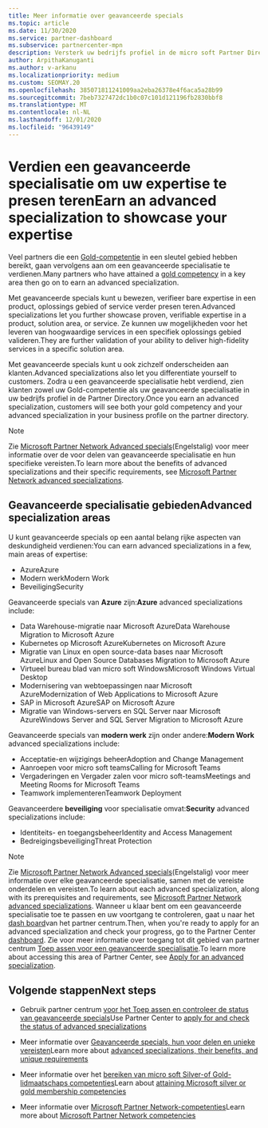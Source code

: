 ```yaml
---
title: Meer informatie over geavanceerde specials
ms.topic: article
ms.date: 11/30/2020
ms.service: partner-dashboard
ms.subservice: partnercenter-mpn
description: Versterk uw bedrijfs profiel in de micro soft Partner Directory. Meer informatie over de geavanceerde specials die u kunt bereiken samen met uw bestaande Gold-en Silver-vaardig heden.
author: ArpithaKanuganti
ms.author: v-arkanu
ms.localizationpriority: medium
ms.custom: SEOMAY.20
ms.openlocfilehash: 385071811241009aa2eba26378e4f6aca5a28b99
ms.sourcegitcommit: 7beb7327472dc1b0c07c101d121196fb2830bbf8
ms.translationtype: MT
ms.contentlocale: nl-NL
ms.lasthandoff: 12/01/2020
ms.locfileid: "96439149"
---
```

# <a name="earn-an-advanced-specialization-to-showcase-your-expertise"></a><span data-ttu-id="dc3d6-104">Verdien een geavanceerde specialisatie om uw expertise te presen teren</span><span class="sxs-lookup"><span data-stu-id="dc3d6-104">Earn an advanced specialization to showcase your expertise</span></span>

<span data-ttu-id="dc3d6-105">Veel partners die een [Gold-competentie](learn-about-competencies.md) in een sleutel gebied hebben bereikt, gaan vervolgens aan om een geavanceerde specialisatie te verdienen.</span><span class="sxs-lookup"><span data-stu-id="dc3d6-105">Many partners who have attained a [gold competency](learn-about-competencies.md) in a key area then go on to earn an advanced specialization.</span></span>

<span data-ttu-id="dc3d6-106">Met geavanceerde specials kunt u bewezen, verifieer bare expertise in een product, oplossings gebied of service verder presen teren.</span><span class="sxs-lookup"><span data-stu-id="dc3d6-106">Advanced specializations let you further showcase proven, verifiable expertise in a product, solution area, or service.</span></span> <span data-ttu-id="dc3d6-107">Ze kunnen uw mogelijkheden voor het leveren van hoogwaardige services in een specifiek oplossings gebied valideren.</span><span class="sxs-lookup"><span data-stu-id="dc3d6-107">They are further validation of your ability to deliver high-fidelity services in a specific solution area.</span></span>

<span data-ttu-id="dc3d6-108">Met geavanceerde specials kunt u ook zichzelf onderscheiden aan klanten.</span><span class="sxs-lookup"><span data-stu-id="dc3d6-108">Advanced specializations also let you differentiate yourself to customers.</span></span> <span data-ttu-id="dc3d6-109">Zodra u een geavanceerde specialisatie hebt verdiend, zien klanten zowel uw Gold-competentie als uw geavanceerde specialisatie in uw bedrijfs profiel in de Partner Directory.</span><span class="sxs-lookup"><span data-stu-id="dc3d6-109">Once you earn an advanced specialization, customers will see both your gold competency and your advanced specialization in your business profile on the partner directory.</span></span>

> [!NOTE]
> <span data-ttu-id="dc3d6-110">Zie [Microsoft Partner Network Advanced specials](https://partner.microsoft.com/membership/advanced-specialization)(Engelstalig) voor meer informatie over de voor delen van geavanceerde specialisatie en hun specifieke vereisten.</span><span class="sxs-lookup"><span data-stu-id="dc3d6-110">To learn more about the benefits of advanced specializations and their specific requirements, see [Microsoft Partner Network advanced specializations](https://partner.microsoft.com/membership/advanced-specialization).</span></span>

## <a name="advanced-specialization-areas"></a><span data-ttu-id="dc3d6-111">Geavanceerde specialisatie gebieden</span><span class="sxs-lookup"><span data-stu-id="dc3d6-111">Advanced specialization areas</span></span>

<span data-ttu-id="dc3d6-112">U kunt geavanceerde specials op een aantal belang rijke aspecten van deskundigheid verdienen:</span><span class="sxs-lookup"><span data-stu-id="dc3d6-112">You can earn advanced specializations in a few, main areas of expertise:</span></span>

- <span data-ttu-id="dc3d6-113">Azure</span><span class="sxs-lookup"><span data-stu-id="dc3d6-113">Azure</span></span>
- <span data-ttu-id="dc3d6-114">Modern werk</span><span class="sxs-lookup"><span data-stu-id="dc3d6-114">Modern Work</span></span>
- <span data-ttu-id="dc3d6-115">Beveiliging</span><span class="sxs-lookup"><span data-stu-id="dc3d6-115">Security</span></span>

<span data-ttu-id="dc3d6-116">Geavanceerde specials van **Azure** zijn:</span><span class="sxs-lookup"><span data-stu-id="dc3d6-116">**Azure** advanced specializations include:</span></span>

- <span data-ttu-id="dc3d6-117">Data Warehouse-migratie naar Microsoft Azure</span><span class="sxs-lookup"><span data-stu-id="dc3d6-117">Data Warehouse Migration to Microsoft Azure</span></span>
- <span data-ttu-id="dc3d6-118">Kubernetes op Microsoft Azure</span><span class="sxs-lookup"><span data-stu-id="dc3d6-118">Kubernetes on Microsoft Azure</span></span>
- <span data-ttu-id="dc3d6-119">Migratie van Linux en open source-data bases naar Microsoft Azure</span><span class="sxs-lookup"><span data-stu-id="dc3d6-119">Linux and Open Source Databases Migration to Microsoft Azure</span></span>
- <span data-ttu-id="dc3d6-120">Virtueel bureau blad van micro soft Windows</span><span class="sxs-lookup"><span data-stu-id="dc3d6-120">Microsoft Windows Virtual Desktop</span></span>
- <span data-ttu-id="dc3d6-121">Modernisering van webtoepassingen naar Microsoft Azure</span><span class="sxs-lookup"><span data-stu-id="dc3d6-121">Modernization of Web Applications to Microsoft Azure</span></span>
- <span data-ttu-id="dc3d6-122">SAP in Microsoft Azure</span><span class="sxs-lookup"><span data-stu-id="dc3d6-122">SAP on Microsoft Azure</span></span>
- <span data-ttu-id="dc3d6-123">Migratie van Windows-servers en SQL Server naar Microsoft Azure</span><span class="sxs-lookup"><span data-stu-id="dc3d6-123">Windows Server and SQL Server Migration to Microsoft Azure</span></span>

<span data-ttu-id="dc3d6-124">Geavanceerde specials van **modern werk** zijn onder andere:</span><span class="sxs-lookup"><span data-stu-id="dc3d6-124">**Modern Work** advanced specializations include:</span></span>

- <span data-ttu-id="dc3d6-125">Acceptatie-en wijzigings beheer</span><span class="sxs-lookup"><span data-stu-id="dc3d6-125">Adoption and Change Management</span></span>
- <span data-ttu-id="dc3d6-126">Aanroepen voor micro soft teams</span><span class="sxs-lookup"><span data-stu-id="dc3d6-126">Calling for Microsoft Teams</span></span>
- <span data-ttu-id="dc3d6-127">Vergaderingen en Vergader zalen voor micro soft-teams</span><span class="sxs-lookup"><span data-stu-id="dc3d6-127">Meetings and Meeting Rooms for Microsoft Teams</span></span>
- <span data-ttu-id="dc3d6-128">Teamwork implementeren</span><span class="sxs-lookup"><span data-stu-id="dc3d6-128">Teamwork Deployment</span></span>

<span data-ttu-id="dc3d6-129">Geavanceerdere **beveiliging** voor specialisatie omvat:</span><span class="sxs-lookup"><span data-stu-id="dc3d6-129">**Security** advanced specializations include:</span></span>

- <span data-ttu-id="dc3d6-130">Identiteits- en toegangsbeheer</span><span class="sxs-lookup"><span data-stu-id="dc3d6-130">Identity and Access Management</span></span>
- <span data-ttu-id="dc3d6-131">Bedreigingsbeveiliging</span><span class="sxs-lookup"><span data-stu-id="dc3d6-131">Threat Protection</span></span>

> [!NOTE]
> <span data-ttu-id="dc3d6-132">Zie [Microsoft Partner Network Advanced specials](https://partner.microsoft.com/membership/advanced-specialization)(Engelstalig) voor meer informatie over elke geavanceerde specialisatie, samen met de vereiste onderdelen en vereisten.</span><span class="sxs-lookup"><span data-stu-id="dc3d6-132">To learn about each advanced specialization, along with its prerequisites and requirements, see [Microsoft Partner Network advanced specializations](https://partner.microsoft.com/membership/advanced-specialization).</span></span> <span data-ttu-id="dc3d6-133">Wanneer u klaar bent om een geavanceerde specialisatie toe te passen en uw voortgang te controleren, gaat u naar het [dash board](https://partner.microsoft.com/dashboard)van het partner centrum.</span><span class="sxs-lookup"><span data-stu-id="dc3d6-133">Then, when you're ready to apply for an advanced specialization and check your progress, go to the Partner Center [dashboard](https://partner.microsoft.com/dashboard).</span></span> <span data-ttu-id="dc3d6-134">Zie voor meer informatie over toegang tot dit gebied van partner centrum [Toep assen voor een geavanceerde specialisatie](advanced-specializations-apply.md).</span><span class="sxs-lookup"><span data-stu-id="dc3d6-134">To learn more about accessing this area of Partner Center, see [Apply for an advanced specialization](advanced-specializations-apply.md).</span></span>

## <a name="next-steps"></a><span data-ttu-id="dc3d6-135">Volgende stappen</span><span class="sxs-lookup"><span data-stu-id="dc3d6-135">Next steps</span></span>

- <span data-ttu-id="dc3d6-136">Gebruik partner centrum [voor het Toep assen en controleer de status van geavanceerde specials](advanced-specializations-apply.md)</span><span class="sxs-lookup"><span data-stu-id="dc3d6-136">Use Partner Center to [apply for and check the status of advanced specializations](advanced-specializations-apply.md)</span></span>

- <span data-ttu-id="dc3d6-137">Meer informatie over [Geavanceerde specials, hun voor delen en unieke vereisten](https://partner.microsoft.com/membership/advanced-specialization)</span><span class="sxs-lookup"><span data-stu-id="dc3d6-137">Learn more about [advanced specializations, their benefits, and unique requirements](https://partner.microsoft.com/membership/advanced-specialization)</span></span>

- <span data-ttu-id="dc3d6-138">Meer informatie over het [bereiken van micro soft Silver-of Gold-lidmaatschaps competenties](learn-about-competencies.md)</span><span class="sxs-lookup"><span data-stu-id="dc3d6-138">Learn about [attaining Microsoft silver or gold membership competencies](learn-about-competencies.md)</span></span>

- <span data-ttu-id="dc3d6-139">Meer informatie over [Microsoft Partner Network-competenties](https://partner.microsoft.com/membership/competencies)</span><span class="sxs-lookup"><span data-stu-id="dc3d6-139">Learn more about [Microsoft Partner Network competencies](https://partner.microsoft.com/membership/competencies)</span></span>